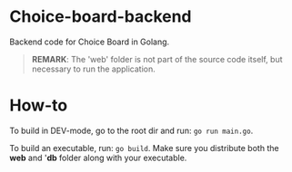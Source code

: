 # Choice-board-backend
Backend code for Choice Board in Golang.

> **REMARK**: The 'web' folder is not part of the source code itself, but necessary to run the application.

# How-to

To build in DEV-mode, go to the root dir and run: `go run main.go`.

To build an executable, run: `go build`. Make sure you distribute both the **web** and '**db** folder along with your executable.
